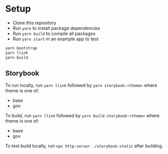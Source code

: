 # Setup

- Clone this repository
- Run `yarn` to install package dependencies
- Run `yarn build` to compile all packages
- Run `yarn start` in an example app to test

```sh
yarn bootstrap
yarn llink
yarn build
```

## Storybook

To run locally, run `yarn llink` followed by `yarn storybook:<theme>` where theme is one of:

- base
- gov

To build, run `yarn llink` followed by `yarn build-storybook:<theme>` where theme is one of:

- base
- gov

To test build locally, run `npx http-server ./storybook-static` after building.
